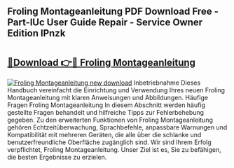 ## Froling Montageanleitung PDF Download Free - Part-lUc User Guide Repair - Service Owner Edition lPnzk

# <h2><a href="http://df8drxr.blite.top/?on=Froling+Montageanleitung">🔗Download 👉🔴 Froling Montageanleitung</a></h2>

[![Froling Montageanleitung new download](https://i.imgur.com/lujVjoI.png)](http://df8drxr.blite.top/?on=Froling+Montageanleitung)
Inbetriebnahme Dieses Handbuch vereinfacht die Einrichtung und Verwendung Ihres neuen Froling Montageanleitung mit klaren Anweisungen und Abbildungen. Häufige Fragen Froling Montageanleitung In diesem Abschnitt werden häufig gestellte Fragen behandelt und hilfreiche Tipps zur Fehlerbehebung gegeben. Zu den erweiterten Funktionen von Froling Montageanleitung gehören Echtzeitüberwachung, Sprachbefehle, anpassbare Warnungen und Kompatibilität mit mehreren Geräten, die alle über die schlanke und benutzerfreundliche Oberfläche zugänglich sind. Wir sind Ihrem Erfolg verpflichtet, Froling Montageanleitung. Unser Ziel ist es, Sie zu befähigen, die besten Ergebnisse zu erzielen.
